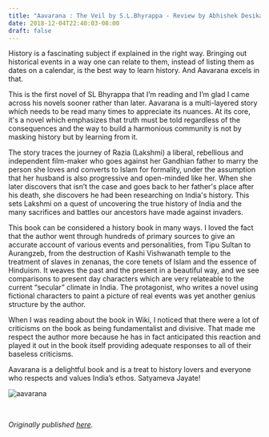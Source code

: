 ```yaml
---
title: "Aavarana : The Veil by S.L.Bhyrappa - Review by Abhishek Desikan"
date: 2018-12-04T22:40:03-08:00
draft: false
---
```


History is a fascinating subject if explained in the right way. Bringing out historical events in a way one can relate to them, instead of listing them as dates on a calendar, is the best way to learn history. And Aavarana excels in that.

This is the first novel of SL Bhyrappa that I’m reading and I’m glad I came across his novels sooner rather than later. Aavarana is a multi-layered story which needs to be read many times to appreciate its nuances. At its core, it's a novel which emphasizes that truth must be told regardless of the consequences and the way to build a harmonious community is not by masking history but by learning from it.

The story traces the journey of Razia (Lakshmi) a liberal, rebellious and independent film-maker who goes against her Gandhian father to marry the person she loves and converts to Islam for formality, under the assumption that her husband is also progressive and open-minded like her. When she later discovers that isn’t the case and goes back to her father's place after his death, she discovers he had been researching on India's history. This sets Lakshmi on a quest of uncovering the true history of India and the many sacrifices and battles our ancestors have made against invaders.

This book can be considered a history book in many ways. I loved the fact that the author went through hundreds of primary sources to give an accurate account of various events and personalities, from Tipu Sultan to Aurangzeb, from the destruction of Kashi Vishwanath temple to the treatment of slaves in zenanas, the core tenets of Islam and the essence of Hinduism. It weaves the past and the present in a beautiful way, and we see comparisons to present day characters which are very relateable to the current “secular” climate in India. The protagonist, who writes a novel using fictional characters to paint a picture of real events was yet another genius structure by the author.

When I was reading about the book in Wiki, I noticed that there were a lot of criticisms on the book as being fundamentalist and divisive. That made me respect the author more because he has in fact anticipated this reaction and played it out in the book itself providing adequate responses to all of their baseless criticisms.

Aavarana is a delightful book and is a treat to history lovers and everyone who respects and values India’s ethos. Satyameva Jayate!

![aavarana](/aavarana.jpg)

&nbsp;&nbsp;

*Originally published [here](https://www.goodreads.com/review/show/2601000609).*